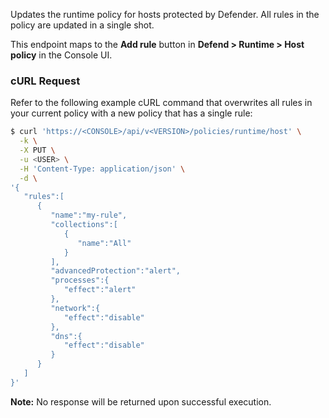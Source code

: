 Updates the runtime policy for hosts protected by Defender.
All rules in the policy are updated in a single shot.

This endpoint maps to the **Add rule** button in **Defend > Runtime > Host policy** in the Console UI.

### cURL Request

Refer to the following example cURL command that overwrites all rules in your current policy with a new policy that has a single rule:

```bash
$ curl 'https://<CONSOLE>/api/v<VERSION>/policies/runtime/host' \
  -k \
  -X PUT \
  -u <USER> \
  -H 'Content-Type: application/json' \
  -d \
'{
   "rules":[
      {
         "name":"my-rule",
         "collections":[
            {
               "name":"All"       
            }
         ],
         "advancedProtection":"alert",
         "processes":{
            "effect":"alert"
         },
         "network":{
            "effect":"disable"
         },
         "dns":{
            "effect":"disable"
         }
      }
   ]
}'
```

**Note:** No response will be returned upon successful execution.
